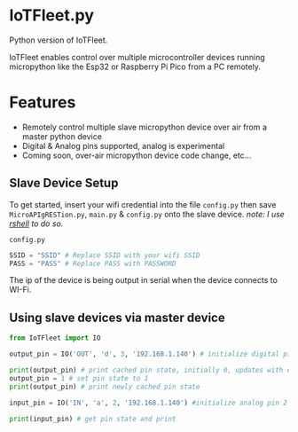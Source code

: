 # IoTFleet.py

Python version of IoTFleet. 

IoTFleet enables control over multiple microcontroller devices running micropython like the Esp32 or Raspberry Pi Pico from a PC remotely.

# Features
- Remotely control multiple slave micropython device over air from a master python device
- Digital & Analog pins supported, analog is experimental
- Coming soon, over-air micropython device code change, etc...

## Slave Device Setup
To get started, insert your wifi credential into the file `config.py` then save `MicroAPIgRESTion.py`, `main.py` & `config.py` onto the slave device. *note: I use [rshell](https://pypi.org/project/rshell/) to do so.*
```
config.py
```
```python
SSID = "SSID" # Replace SSID with your wifi SSID
PASS = "PASS" # Replace PASS with PASSWORD
```
The ip of the device is being output in serial when the device connects to WI-Fi.

## Using slave devices via master device

```python
from IoTFleet import IO

output_pin = IO('OUT', 'd', 3, '192.168.1.140') # initialize digital pin 3 of the device with the ip '192.168.1.140' as output

print(output_pin) # print cached pin state, initially 0, updates with each set
output_pin = 1 # set pin state to 1
print(output_pin) # print newly cached pin state

input_pin = IO('IN', 'a', 2, '192.168.1.140') #initialize analog pin 2 of the device with the ip '192.168.1.140' as input

print(input_pin) # get pin state and print
```

